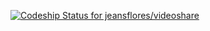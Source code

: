 [ ![Codeship Status for jeansflores/videoshare](https://app.codeship.com/projects/030463e0-d1bb-0136-3ad0-4295c3b24d40/status?branch=master)](https://app.codeship.com/projects/316239)

